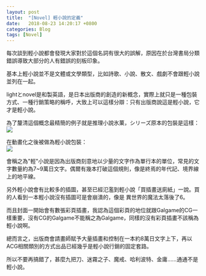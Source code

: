 ```yaml
---
layout: post
title:  "[Novel] 輕小說的定義"
date:   2018-08-23 14:20:17 +0800
categories: Blog
tags: [Novel]
---
```


每次談到輕小說都會發現大家對於這個名詞有很大的誤解，原因在於台灣書局分類錯誤導致大部分的人有錯誤的刻板印象。

基本上輕小說並不是文體或文學類型，比如詩歌、小說、散文、戲劇不會跟輕小說並列在一起。

lightとnovel是和製英語，是日本出版商的創造的新概念，實際上就只是一種包裝方式、一種行銷策略的稱呼，大致上可以這樣分辯：只有出版商說這是輕小說，它才是輕小說。

為了釐清這個概念最精簡的例子就是推理小說氷菓，シリーズ原本的包裝是這樣：  
![](/Images/Novel/冰菓_0.jpg)


在動畫化之後被做為輕小說包裝：  
![](/Images/Novel/冰菓_1.jpg)

會稱之為"輕"小說是因為出版商刻意地以少量的文字作為單行本的單位，常見的文字數量約為7~9萬日文字。偶爾有幾本打破這個規則，像是終焉的年代記、境界線上的地平線。

另外輕小說會有比較多的插圖，甚至已經氾濫到輕小說「買插畫送廁紙」一說。買的人看到一本輕小說沒有插圖可是會崩潰的，像是 異世界的魔法太落後了6。

而且封面一開始會有數張彩頁插畫，我認為這個彩頁的地位就跟Galgame的CG一樣重要，沒有CG的Galgame不能稱之為Galgame，同樣的沒有彩頁插畫不該稱為輕小說啊。

總而言之，出版商會請畫師賦予大量插畫和控制在一本約8萬日文字上下，再以ACG相關類別的方式出品已經幾乎是輕小說行銷的固定套路。

所以不要再搞錯了，甚麼九把刀、迷霧之子、魔戒、哈利波特、金庸……通通不是輕小說。